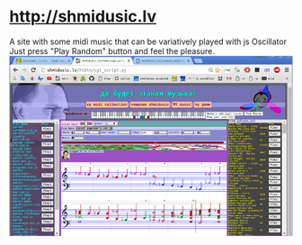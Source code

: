 # http://shmidusic.lv
A site with some midi music that can be variatively played with js Oscillator<br/>
Just press "Play Random" button and feel the pleasure.<br/>
![alt tag](/screenshot.png)

